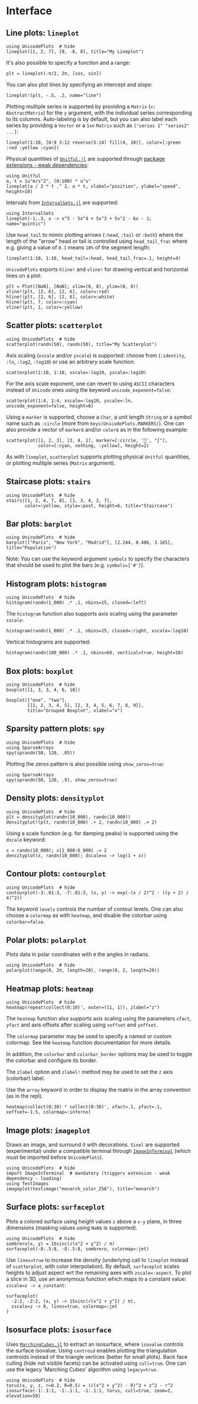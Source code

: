 # Interface

## Line plots: `lineplot`
```@example lineplot
using UnicodePlots  # hide
lineplot([1, 2, 7], [9, -6, 8], title="My Lineplot")
```

It's also possible to specify a function and a range:
```@example lineplot
plt = lineplot(-π/2, 2π, [cos, sin])
```

You can also plot lines by specifying an intercept and slope:
```@example lineplot
lineplot!(plt, -.5, .2, name="line")
```

Plotting multiple series is supported by providing a `Matrix` (`<: AbstractMatrix`) for the `y` argument, with the individual series corresponding to its columns. Auto-labeling is by default, but you can also label each series by providing a `Vector` or a `1xn` `Matrix` such as `["series 1" "series2" ...]`:
```@example lineplot
lineplot(1:10, [0:9 3:12 reverse(5:14) fill(4, 10)], color=[:green :red :yellow :cyan])
```

Physical quantities of [`Unitful.jl`](https://github.com/PainterQubits/Unitful.jl) are supported through [package extensions - weak dependencies](https://pkgdocs.julialang.org/dev/creating-packages/#Conditional-loading-of-code-in-packages-(Extensions)):
```@example lineplot
using Unitful
a, t = 1u"m/s^2", (0:100) * u"s"
lineplot(a / 2 * t .^ 2, a * t, xlabel="position", ylabel="speed", height=10)
```
Intervals from [`IntervalSets.jl`](https://github.com/JuliaMath/IntervalSets.jl) are supported:

```@example lineplot
using IntervalSets
lineplot(-1..3, x -> x^5 - 5x^4 + 5x^3 + 5x^2 - 6x - 1; name="quintic")
```

Use `head_tail` to mimic plotting arrows (`:head`, `:tail` or `:both`) where the length of the "arrow" head or tail is controlled using `head_tail_frac` where e.g. giving a value of `0.1` means `10%` of the segment length:
```@example lineplot
lineplot(1:10, 1:10, head_tail=:head, head_tail_frac=.1, height=4)
```

`UnicodePlots` exports `hline!` and `vline!` for drawing vertical and horizontal lines on a plot:
```@example lineplot
plt = Plot([NaN], [NaN]; xlim=(0, 8), ylim=(0, 8))
vline!(plt, [2, 6], [2, 6], color=:red)
hline!(plt, [2, 6], [2, 6], color=:white)
hline!(plt, 7, color=:cyan)
vline!(plt, 1, color=:yellow)
```

## Scatter plots: `scatterplot`
```@example scatterplot
using UnicodePlots  # hide
scatterplot(randn(50), randn(50), title="My Scatterplot")
```

Axis scaling (`xscale` and/or `yscale`) is supported: choose from (`:identity`, `:ln`, `:log2`, `:log10`) or use an arbitrary scale function:
```@example scatterplot
scatterplot(1:10, 1:10, xscale=:log10, yscale=:log10)
```

For the axis scale exponent, one can revert to using `ASCII` characters instead of `Unicode` ones using the keyword `unicode_exponent=false`:
```@example scatterplot
scatterplot(1:4, 1:4, xscale=:log10, yscale=:ln, unicode_exponent=false, height=6)
```

Using a `marker` is supported, choose a `Char`, a unit length `String` or a symbol name such as `:circle` (more from `keys(UnicodePlots.MARKERS)`).
  One can also provide a vector of `marker`s and/or `color`s as in the following example:
```@example scatterplot
scatterplot([1, 2, 3], [3, 4, 1], marker=[:circle, '', "∫"],
            color=[:cyan, nothing, :yellow], height=2)
```

As with `lineplot`, `scatterplot` supports plotting physical `Unitful` quantities, or plotting multiple series (`Matrix` argument).

## Staircase plots: `stairs`
```@example
using UnicodePlots  # hide
stairs([1, 2, 4, 7, 8], [1, 3, 4, 2, 7],
       color=:yellow, style=:post, height=6, title="Staircase")
```

## Bar plots: `barplot`
```@example
using UnicodePlots  # hide
barplot(["Paris", "New York", "Madrid"], [2.244, 8.406, 3.165], title="Population")
```

Note: You can use the keyword argument `symbols` to specify the characters that should be used to plot the bars (e.g. `symbols=['#']`).

## Histogram plots: `histogram`
```@example histogram
using UnicodePlots  # hide
histogram(randn(1_000) .* .1, nbins=15, closed=:left)
```

The `histogram` function also supports axis scaling using the parameter `xscale`:
```@example histogram
histogram(randn(1_000) .* .1, nbins=15, closed=:right, xscale=:log10)
```

Vertical histograms are supported:
```@example histogram
histogram(randn(100_000) .* .1, nbins=60, vertical=true, height=10)
```

## Box plots: `boxplot`
```@example boxplot
using UnicodePlots  # hide
boxplot([1, 3, 3, 4, 6, 10])
```

```@example boxplot
boxplot(["one", "two"],
        [[1, 2, 3, 4, 5], [2, 3, 4, 5, 6, 7, 8, 9]],
        title="Grouped Boxplot", xlabel="x")
```

## Sparsity pattern plots: `spy`
```@example spy
using UnicodePlots  # hide
using SparseArrays
spy(sprandn(50, 120, .05))
```

Plotting the zeros pattern is also possible using `show_zeros=true`:
```@example spy
using SparseArrays
spy(sprandn(50, 120, .9), show_zeros=true)
```

## Density plots: `densityplot`
```@example density
using UnicodePlots  # hide
plt = densityplot(randn(10_000), randn(10_000))
densityplot!(plt, randn(10_000) .+ 2, randn(10_000) .+ 2)
```

Using a scale function (e.g. for damping peaks) is supported using the `dscale` keyword:
```@example density
x = randn(10_000); x[1_000:6_000] .= 2
densityplot(x, randn(10_000); dscale=x -> log(1 + x))
```

## Contour plots: `contourplot`
```@example contour
using UnicodePlots  # hide
contourplot(-3:.01:3, -7:.01:3, (x, y) -> exp(-(x / 2)^2 - ((y + 2) / 4)^2))
```

The keyword `levels` controls the number of contour levels. One can also choose a `colormap` as with `heatmap`, and disable the colorbar using `colorbar=false`.

## Polar plots: `polarplot`
Plots data in polar coordinates with `θ` the angles in radians.

```@example polar
using UnicodePlots  # hide
polarplot(range(0, 2π, length=20), range(0, 2, length=20))
```

## Heatmap plots: `heatmap`
```@example heatmap
using UnicodePlots  # hide
heatmap(repeat(collect(0:10)', outer=(11, 1)), zlabel="z")
```

The `heatmap` function also supports axis scaling using the parameters `xfact`, `yfact` and axis offsets after scaling using `xoffset` and `yoffset`.

The `colormap` parameter may be used to specify a named or custom colormap. See the `heatmap` function documentation for more details.

In addition, the `colorbar` and `colorbar_border` options may be used to toggle the colorbar and configure its border.

The `zlabel` option and `zlabel!` method may be used to set the `z` axis (colorbar) label.

Use the `array` keyword in order to display the matrix in the array convention (as in the repl).

```@example heatmap
heatmap(collect(0:30) * collect(0:30)', xfact=.1, yfact=.1, xoffset=-1.5, colormap=:inferno)
```

## Image plots: `imageplot`
Draws an image, and surround it with decorations. `Sixel` are supported (experimental) under a compatible terminal through [`ImageInTerminal`](https://github.com/JuliaImages/ImageInTerminal.jl) (which must be imported before `UnicodePlots`).

```@example image
using UnicodePlots  # hide
import ImageInTerminal  # mandatory (triggers extension - weak dependency - loading)
using TestImages
imageplot(testimage("monarch_color_256"), title="monarch")
```

## Surface plots: `surfaceplot`
Plots a colored surface using height values `z` above a `x-y` plane, in three dimensions (masking values using `NaN`s is supported).

```@example surface
using UnicodePlots  # hide
sombrero(x, y) = 15sinc(√(x^2 + y^2) / π)
surfaceplot(-8:.5:8, -8:.5:8, sombrero, colormap=:jet)
```

Use `lines=true` to increase the density (underlying call to `lineplot` instead of `scatterplot`, with color interpolation).
By default, `surfaceplot` scales heights to adjust aspect wrt the remaining axes with `zscale=:aspect`.
To plot a slice in 3D, use an anonymous function which maps to a constant value: `zscale=z -> a_constant`:

```@example surface
surfaceplot(
  -2:2, -2:2, (x, y) -> 15sinc(√(x^2 + y^2) / π),
  zscale=z -> 0, lines=true, colormap=:jet
)
```

## Isosurface plots: `isosurface`
Uses [`MarchingCubes.jl`](https://github.com/JuliaGeometry/MarchingCubes.jl) to extract an isosurface, where `isovalue` controls the surface isovalue.
Using `centroid` enables plotting the triangulation centroids instead of the triangle vertices (better for small plots).
Back face culling (hide not visible facets) can be activated using `cull=true`.
One can use the legacy 'Marching Cubes' algorithm using `legacy=true`.

```@example isosurface
using UnicodePlots  # hide
torus(x, y, z, r=0.2, R=0.5) = (√(x^2 + y^2) - R)^2 + z^2 - r^2
isosurface(-1:.1:1, -1:.1:1, -1:.1:1, torus, cull=true, zoom=2, elevation=50)
```
